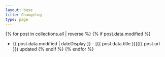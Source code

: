 ```yaml
---
layout: base
title: Changelog
type: page
---
```

{% for post in collections.all | reverse %}
{% if post.data.modified %}
- {{ post.data.modified | dateDisplay }} - [{{ post.data.title }}]({{ post.url }}) updated
{% endif %}
{% endfor %}
